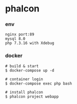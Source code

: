 # phalcon

### env
    nginx port:89
    mysql 8.0
    php 7.3.16 with Xdebug

### docker
    # build & start
    $ docker-compose up -d
    
    # container login
    $ docker-compose exec php bash
    
    # install phalcon
    $ phalcon project webapp